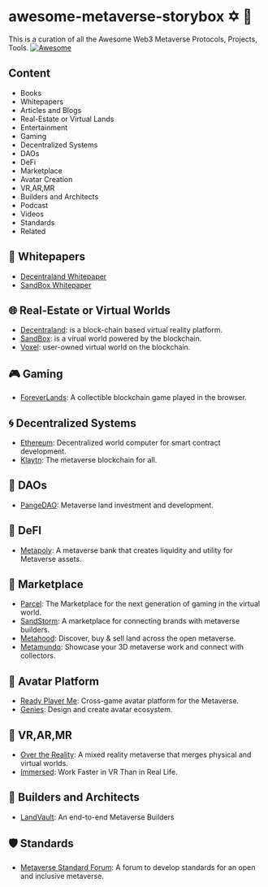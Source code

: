 # awesome-metaverse-storybox ✡ 🔮
This is a curation of all the Awesome Web3 Metaverse Protocols, Projects, Tools. [![Awesome](https://awesome.re/badge.svg)](https://awesome.re)

## Content
* Books
* Whitepapers
* Articles and Blogs
* Real-Estate or Virtual Lands
* Entertainment
* Gaming
* Decentralized Systems
* DAOs
* DeFi
* Marketplace
* Avatar Creation
* VR,AR,MR
* Builders and Architects
* Podcast
* Videos
* Standards
* Related

## 📑 Whitepapers
* [Decentraland Whitepaper](https://decentraland.org/whitepaper.pdf)
* [SandBox Whitepaper](https://installers.sandbox.game/The_Sandbox_Whitepaper_2020.pdf)

## 🌐 Real-Estate or Virtual Worlds
* [Decentraland](https://decentraland.org/): is a block-chain based virtual reality platform.
* [SandBox](https://www.sandbox.game/en/): is a virual world powered by the blockchain.
* [Voxel](https://www.voxels.com/): user-owned virtual world on the blockchain.


## 🎮 Gaming
* [ForeverLands](https://www.foreverlands.xyz/): A collectible blockchain game played in the browser.

## 🌀 Decentralized Systems
* [Ethereum](https://ethereum.org/en/developers/docs/): Decentralized world computer for smart contract development.
* [Klaytn](https://docs.klaytn.foundation/): The metaverse blockchain for all.

## 👬 DAOs
* [PangeDAO](https://www.pangeadao.org/): Metaverse land investment and development.

## 🏦 DeFI
* [Metapoly](https://www.metapoly.org/): A metaverse bank that creates liquidity and utility for Metaverse assets.

## 🕋 Marketplace
* [Parcel](https://parcel.so/): The Marketplace for the next generation of gaming in the virtual world.
* [SandStorm](https://app.sandstorm.co/): A marketplace for connecting brands with metaverse builders.
* [Metahood](https://metahood.xyz/): Discover, buy & sell land across the open metaverse.
* [Metamundo](https://www.metamundo.co/): Showcase your 3D metaverse work and connect with collectors.

## 👤 Avatar Platform
* [Ready Player Me](https://readyplayer.me/): Cross-game avatar platform for the Metaverse.
* [Genies](https://genies.com/): Design and create avatar ecosystem.

## 🚀 VR,AR,MR
* [Over the Reality](https://www.overthereality.ai/): A mixed reality metaverse that merges physical and virtual worlds.
* [Immersed](https://immersed.com/): Work Faster in VR Than in Real Life.

## 👷 Builders and Architects
* [LandVault](https://landvault.io/): An end-to-end Metaverse Builders

## 🛡 Standards
* [Metaverse Standard Forum](https://metaverse-standards.org/): A forum to develop standards for an open and inclusive metaverse.
